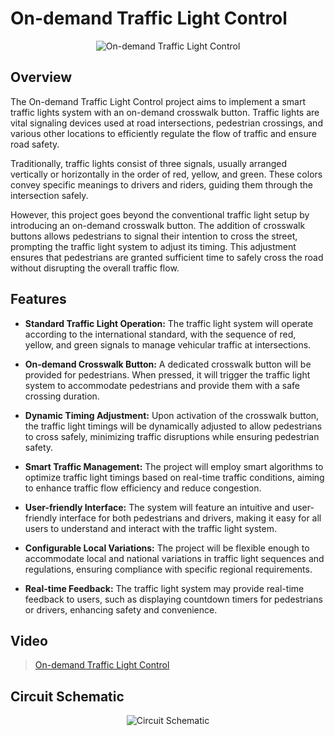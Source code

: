 # On-demand Traffic Light Control

<p align="center">
  <img src="https://github.com/AbdelrhmanWalaa/Udacity-Embedded_Systems_Nanodegrees/assets/44446382/ce176b61-5b86-48c5-b07b-5b519bbf6e72" alt="On-demand Traffic Light Control">
</p>

## Overview

The On-demand Traffic Light Control project aims to implement a smart traffic lights system with an on-demand crosswalk button. Traffic lights are vital signaling devices used at road intersections, pedestrian crossings, and various other locations to efficiently regulate the flow of traffic and ensure road safety.

Traditionally, traffic lights consist of three signals, usually arranged vertically or horizontally in the order of red, yellow, and green. These colors convey specific meanings to drivers and riders, guiding them through the intersection safely.

However, this project goes beyond the conventional traffic light setup by introducing an on-demand crosswalk button. The addition of crosswalk buttons allows pedestrians to signal their intention to cross the street, prompting the traffic light system to adjust its timing. This adjustment ensures that pedestrians are granted sufficient time to safely cross the road without disrupting the overall traffic flow.

## Features

- **Standard Traffic Light Operation:** The traffic light system will operate according to the international standard, with the sequence of red, yellow, and green signals to manage vehicular traffic at intersections.

- **On-demand Crosswalk Button:** A dedicated crosswalk button will be provided for pedestrians. When pressed, it will trigger the traffic light system to accommodate pedestrians and provide them with a safe crossing duration.

- **Dynamic Timing Adjustment:** Upon activation of the crosswalk button, the traffic light timings will be dynamically adjusted to allow pedestrians to cross safely, minimizing traffic disruptions while ensuring pedestrian safety.

- **Smart Traffic Management:** The project will employ smart algorithms to optimize traffic light timings based on real-time traffic conditions, aiming to enhance traffic flow efficiency and reduce congestion.

- **User-friendly Interface:** The system will feature an intuitive and user-friendly interface for both pedestrians and drivers, making it easy for all users to understand and interact with the traffic light system.

- **Configurable Local Variations:** The project will be flexible enough to accommodate local and national variations in traffic light sequences and regulations, ensuring compliance with specific regional requirements.

- **Real-time Feedback:** The traffic light system may provide real-time feedback to users, such as displaying countdown timers for pedestrians or drivers, enhancing safety and convenience.

## Video
>[On-demand Traffic Light Control](https://drive.google.com/drive/folders/1dADO2odkxXbdBXe2kQp-5vKCdKifsfVl?usp=sharing)

## Circuit Schematic

<p align="center">
  <img src="https://github.com/AbdelrhmanWalaa/Udacity-Embedded_Systems_Nanodegrees/assets/44446382/44752c39-0017-4475-90d9-8cf4140c8209" alt="Circuit Schematic">
</p>

